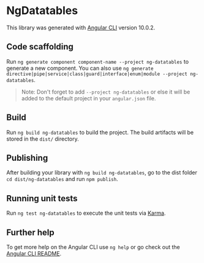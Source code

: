 # NgDatatables

This library was generated with [Angular CLI](https://github.com/angular/angular-cli) version 10.0.2.

## Code scaffolding

Run `ng generate component component-name --project ng-datatables` to generate a new component. You can also use `ng generate directive|pipe|service|class|guard|interface|enum|module --project ng-datatables`.
> Note: Don't forget to add `--project ng-datatables` or else it will be added to the default project in your `angular.json` file. 

## Build

Run `ng build ng-datatables` to build the project. The build artifacts will be stored in the `dist/` directory.

## Publishing

After building your library with `ng build ng-datatables`, go to the dist folder `cd dist/ng-datatables` and run `npm publish`.

## Running unit tests

Run `ng test ng-datatables` to execute the unit tests via [Karma](https://karma-runner.github.io).

## Further help

To get more help on the Angular CLI use `ng help` or go check out the [Angular CLI README](https://github.com/angular/angular-cli/blob/master/README.md).
